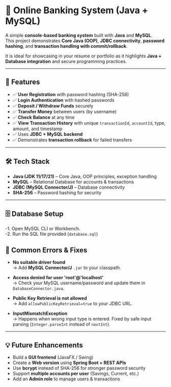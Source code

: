 # 🏦 Online Banking System (Java + MySQL)

A simple **console-based banking system** built with **Java** and **MySQL**.  
This project demonstrates **Core Java (OOP)**, **JDBC connectivity**, **password hashing**, and **transaction handling with commit/rollback**.  

It is ideal for showcasing in your resume or portfolio as it highlights **Java + Database integration** and secure programming practices.

---

## 🚀 Features
- ✅ **User Registration** with password hashing (SHA-256)  
- ✅ **Login Authentication** with hashed passwords  
- ✅ **Deposit / Withdraw Funds** securely  
- ✅ **Transfer Money** between users (by username)  
- ✅ **Check Balance** at any time  
- ✅ **View Transaction History** with unique `transactionId`, `accountId`, type, amount, and timestamp  
- ✅ Uses **JDBC + MySQL backend**  
- ✅ Demonstrates **transaction rollback** for failed transfers  

---

## 🛠️ Tech Stack
- **Java (JDK 11/17/21)** – Core Java, OOP principles, exception handling  
- **MySQL** – Relational Database for accounts & transactions  
- **JDBC (MySQL Connector/J)** – Database connectivity  
- **SHA-256** – Password hashing for security  

---

## 🗄️ Database Setup

-1. Open MySQL CLI or Workbench.  
-2. Run the SQL file provided (`database.sql`)

## 🐛 Common Errors & Fixes

- **No suitable driver found**  
  → Add **MySQL Connector/J** `.jar` to your classpath.  

- **Access denied for user 'root'@'localhost'**  
  → Check your MySQL username/password and update them in `DatabaseConnector.java`.  

- **Public Key Retrieval is not allowed**  
  → Add `allowPublicKeyRetrieval=true` to your JDBC URL.  

- **InputMismatchException**  
  → Happens when wrong input type is entered. Fixed by safe input parsing (`Integer.parseInt` instead of `nextInt`).  

---

## 💡 Future Enhancements

- Build a **GUI frontend** (JavaFX / Swing)  
- Create a **Web version** using **Spring Boot + REST APIs**  
- Use **bcrypt** instead of SHA-256 for stronger password security  
- Support **multiple accounts per user** (Savings, Current, etc.)  
- Add an **Admin role** to manage users & transactions  
